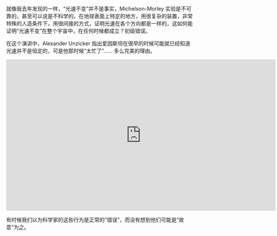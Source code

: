 就像我去年发现的一样，“光速不变”并不是事实，Michelson-Morley 实验是不可靠的，甚至可以说是不科学的。在地球表面上特定的地方，用很复杂的装置，非常特殊的人造条件下，用很间接的方式，证明光速在各个方向都是一样的，这如何能证明“光速不变”在整个宇宙中，在任何时候都成立？初级错误。

在这个演讲中，Alexander Unzicker 指出爱因斯坦在很早的时候可能就已经知道光速并不是恒定的，可是他那时候“太忙了”…… 多么完美的理由。

<div id="youtube2-o67TNtgPPck" class="youtube-wrap" data-attrs="{&quot;videoId&quot;:&quot;o67TNtgPPck&quot;,&quot;startTime&quot;:null,&quot;endTime&quot;:null}">

<div class="youtube-inner"><iframe src="https://www.youtube-nocookie.com/embed/o67TNtgPPck?rel=0&amp;autoplay=0&amp;showinfo=0&amp;enablejsapi=0" frameborder="0" loading="lazy" gesture="media" allow="autoplay; fullscreen" allowautoplay="true" allowfullscreen="true" width="728" height="409"></iframe></div>


有时候我们以为科学家的这些行为是正常的“错误”，而没有想到他们可能是“故意”为之。
